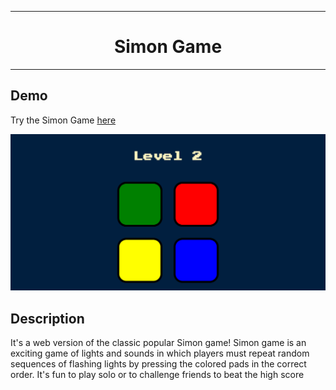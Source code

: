 <hr/>
<h1 align="center">  Simon Game </h1>

<hr/>

## Demo

Try the Simon Game [here](https://meryemba.github.io/simon-game/)

![Simon Game](./src/images/simon-game.png)

## Description

It's a web version of the classic popular Simon game! Simon game is an exciting game of lights and sounds in which players must repeat random sequences of flashing lights by pressing the colored pads in the correct order. It's fun to play solo or to challenge friends to beat the high score
